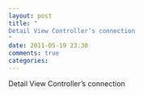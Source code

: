 ```yaml
---
layout: post
title: "
Detail View Controller’s connection
"
date: 2011-05-19 23:30
comments: true
categories: 
---
```


Detail View Controller’s connection

